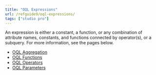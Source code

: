 ```yaml
---
title: "OQL Expressions"
url: /refguide9/oql-expressions/
tags: ["studio pro"]
---
```


An expression is either a constant, a function, or any combination of attribute names, constants, and functions connected by operator(s), or a subquery. For more information, see the pages below.

* [OQL Aggregation](/refguide9/oql-aggregation/)
* [OQL Functions](/refguide9/oql-functions/)
* [OQL Operators](/refguide9/oql-operators/)
* [OQL Parameters](/refguide9/oql-parameters/)
